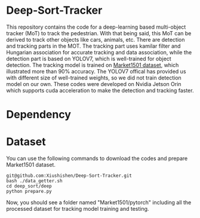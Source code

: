 # Deep-Sort-Tracker

This repository contains the code for a deep-learning based multi-object tracker (MoT) to track the pedestrian. With that being said, this MoT can be derived to track other objects like cars, animals, etc. There are detection and tracking parts in the MOT. The tracking part uses kamilar filter and Hungarian association for accurate tracking and data association, while the detection part is based on YOLOV7, which is well-trained for object detection. The tracking model is trained on [Market1501 dataset](https://www.kaggle.com/datasets/pengcw1/market-1501), which illustrated more than 90% accuracy. The YOLOV7 offical has provided us with different size of well-trained weights, so we did not train detection model on our own. These codes were developed on Nvidia Jetson Orin which supports cuda acceleration to make the detection and tracking faster.

# Dependency

# Dataset

You can use the following commands to download the codes and prepare Market1501 dataset.
```
git@github.com:Xiushishen/Deep-Sort-Tracker.git
bash ./data_getter.sh
cd deep_sort/deep
python prepare.py
```
Now, you should see a folder named "Market1501/pytorch" including all the processed dataset for tracking model training and testing.
